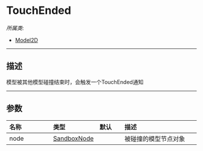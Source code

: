 # TouchEnded

*所属类*:
* [Model2D](/Api/Classes/Other/Model2D.md)
------------------------------------------------------------------------------------------
## 描述

模型被其他模型碰撞结束时，会触发一个TouchEnded通知

------------------------------------------------------------------------------------------
## 参数

|<div style="width:100px">名称</div>|<div style="width:100px">类型</div>|<div style="width:50px">默认</div>|<div style="width:350px">描述</div>|
|:---|:---|:---|:---|
|node|[SandboxNode](/Api/Classes/Base/SandboxNode.md)||被碰撞的模型节点对象|
